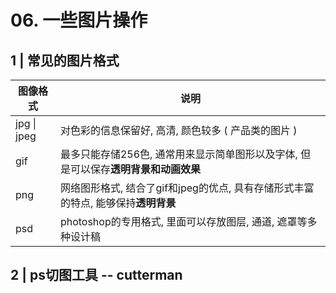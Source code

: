 # 06. 一些图片操作

## 1 | 常见的图片格式

| 图像格式    | 说明                                                         |
| ----------- | ------------------------------------------------------------ |
| jpg \| jpeg | 对色彩的信息保留好, 高清, 颜色较多 ( 产品类的图片 )          |
| gif         | 最多只能存储256色, 通常用来显示简单图形以及字体, 但是可以保存**透明背景和动画效果** |
| png         | 网络图形格式, 结合了gif和jpeg的优点, 具有存储形式丰富的特点, 能够保持**透明背景** |
| psd         | photoshop的专用格式, 里面可以存放图层, 通道, 遮罩等多种设计稿 |

## 2 | ps切图工具 -- cutterman

